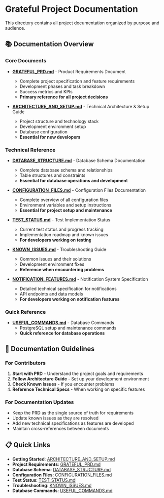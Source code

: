 # Grateful Project Documentation

This directory contains all project documentation organized by purpose and audience.

## 📚 Documentation Overview

### Core Documents
- **[GRATEFUL_PRD.md](./GRATEFUL_PRD.md)** - Product Requirements Document
  - Complete project specification and feature requirements
  - Development phases and task breakdown
  - Success metrics and KPIs
  - **Primary reference for all project decisions**

- **[ARCHITECTURE_AND_SETUP.md](./ARCHITECTURE_AND_SETUP.md)** - Technical Architecture & Setup Guide
  - Project structure and technology stack
  - Development environment setup
  - Database configuration
  - **Essential for new developers**

### Technical Reference
- **[DATABASE_STRUCTURE.md](./DATABASE_STRUCTURE.md)** - Database Schema Documentation
  - Complete database schema and relationships
  - Table structures and constraints
  - **Essential for database operations and development**

- **[CONFIGURATION_FILES.md](./CONFIGURATION_FILES.md)** - Configuration Files Documentation
  - Complete overview of all configuration files
  - Environment variables and setup instructions
  - **Essential for project setup and maintenance**

- **[TEST_STATUS.md](./TEST_STATUS.md)** - Test Implementation Status
  - Current test status and progress tracking
  - Implementation roadmap and known issues
  - **For developers working on testing**

- **[KNOWN_ISSUES.md](./KNOWN_ISSUES.md)** - Troubleshooting Guide
  - Common issues and their solutions
  - Development environment fixes
  - **Reference when encountering problems**

- **[NOTIFICATION_FEATURES.md](./NOTIFICATION_FEATURES.md)** - Notification System Specification
  - Detailed technical specification for notifications
  - API endpoints and data models
  - **For developers working on notification features**

### Quick Reference
- **[USEFUL_COMMANDS.md](./USEFUL_COMMANDS.md)** - Database Commands
  - PostgreSQL setup and maintenance commands
  - **Quick reference for database operations**

## 🎯 Documentation Guidelines

### For Contributors
1. **Start with PRD** - Understand the project goals and requirements
2. **Follow Architecture Guide** - Set up your development environment
3. **Check Known Issues** - If you encounter problems
4. **Reference Technical Specs** - When working on specific features

### For Documentation Updates
- Keep the PRD as the single source of truth for requirements
- Update known issues as they are resolved
- Add new technical specifications as features are developed
- Maintain cross-references between documents

## 📋 Quick Links

- **Getting Started**: [ARCHITECTURE_AND_SETUP.md](./ARCHITECTURE_AND_SETUP.md)
- **Project Requirements**: [GRATEFUL_PRD.md](./GRATEFUL_PRD.md)
- **Database Schema**: [DATABASE_STRUCTURE.md](./DATABASE_STRUCTURE.md)
- **Configuration Files**: [CONFIGURATION_FILES.md](./CONFIGURATION_FILES.md)
- **Test Status**: [TEST_STATUS.md](./TEST_STATUS.md)
- **Troubleshooting**: [KNOWN_ISSUES.md](./KNOWN_ISSUES.md)
- **Database Commands**: [USEFUL_COMMANDS.md](./USEFUL_COMMANDS.md) 
